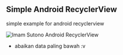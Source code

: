 ## Simple Android RecyclerView
simple example for android recyclerview

![Imam Sutono Android RecyclerView](https://user-images.githubusercontent.com/17371955/32203426-ce1ab234-be15-11e7-819a-55307dc490f4.jpeg)

* abaikan data paling bawah :v
